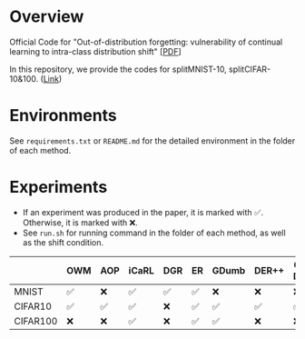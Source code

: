 # Overview

Official Code for "Out-of-distribution forgetting: vulnerability of continual learning to intra-class distribution shift" [[PDF](https://arxiv.org/abs/2306.00427)]

In this repository, we provide the codes for splitMNIST-10, splitCIFAR-10&100. ([Link](https://github.com/Hiroid/OODF))

# Environments

See ```requirements.txt``` or ```README.md``` for the detailed environment in the folder of each method.



# Experiments
- If an experiment was produced in the paper, it is marked with ✅. Otherwise, it is marked with ❌.
- See ```run.sh``` for running command in the folder of each method, as well as the shift condition.

|          | OWM |  AOP | iCaRL | DGR | ER | GDumb | DER++ | CN-DPM | SupSup | 
| ---------| ------| ----- | ----- | ----- | ----- | ----- | ----- | ----- | ----- |
| MNIST | ✅ | ❌ | ✅ | ✅ | ✅ | ❌ | ❌ | ❌ | ❌ |
| CIFAR10 | ✅ | ✅ | ✅ | ❌ | ✅ | ✅ | ✅ | ✅ | ✅ |
| CIFAR100 | ❌ | ❌ | ✅ | ❌ | ✅ | ✅ | ❌ | ❌ | ❌ |
